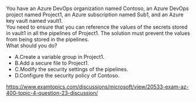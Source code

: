 You have an Azure DevOps organization named Contoso, an Azure DevOps project named Project1, an Azure subscription named Sub1, and an Azure key vault named vault1.<br/>You need to ensure that you can reference the values of the secrets stored in vault1 in all the pipelines of Project1. The solution must prevent the values from being stored in the pipelines.<br/>What should you do?<br/><ul><li class="multi-choice-item correct-hidden"><span class="multi-choice-letter" data-choice-letter="A">A.</span>Create a variable group in Project1.</li><li class="multi-choice-item"><span class="multi-choice-letter" data-choice-letter="B">B.</span>Add a secure file to Project1.</li><li class="multi-choice-item"><span class="multi-choice-letter" data-choice-letter="C">C.</span>Modify the security settings of the pipelines.</li><li class="multi-choice-item"><span class="multi-choice-letter" data-choice-letter="D">D.</span>Configure the security policy of Contoso.</li></ul><p><a href="https://www.examtopics.com/discussions/microsoft/view/20533-exam-az-400-topic-4-question-23-discussion/">https://www.examtopics.com/discussions/microsoft/view/20533-exam-az-400-topic-4-question-23-discussion/</a></p><script src="https://giscus.app/client.js"                    data-repo="azsamples/az204"                    data-repo-id="R_kgDOMRXzDQ"                    data-category="General"                    data-category-id="DIC_kwDOMRXzDc4Cgi27"                    data-mapping="pathname"                    data-strict="0"                    data-reactions-enabled="0"                    data-emit-metadata="0"                    data-input-position="bottom"                    data-theme="preferred_color_scheme"                    data-lang="en"                    crossorigin="anonymous"                    async>                    </script>